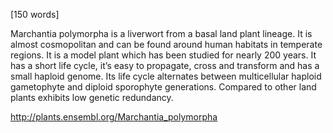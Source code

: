 
[150 words]

Marchantia polymorpha is a liverwort from a basal land plant lineage. It is almost cosmopolitan and can be found around human habitats in temperate regions. It is a model plant which has been studied for nearly 200 years. It has a short life cycle, it’s easy to propagate, cross and transform and has a small haploid genome. Its life cycle alternates between multicellular haploid gametophyte and diploid sporophyte generations. Compared to other land plants exhibits low genetic redundancy.

http://plants.ensembl.org/Marchantia_polymorpha
